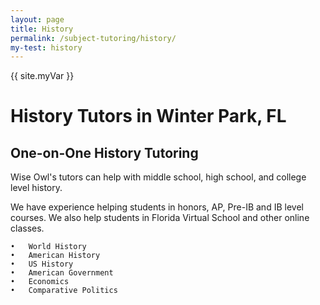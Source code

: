 ```yaml
---
layout: page
title: History
permalink: /subject-tutoring/history/
my-test: history
---
```


{{ site.myVar }}

# History Tutors in Winter Park, FL

## One-on-One History Tutoring

Wise Owl's tutors can help with middle school, high school, and college level history.

We have experience helping students in honors, AP, Pre-IB and IB level courses. We also help students in Florida Virtual School and other online classes.

	•	World History
	•	American History
	•	US History
	•	American Government
	•	Economics
	•	Comparative Politics